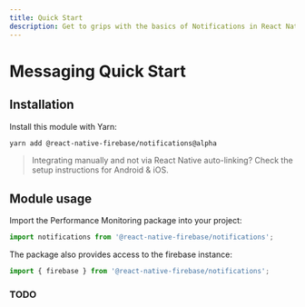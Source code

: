 ```yaml
---
title: Quick Start
description: Get to grips with the basics of Notifications in React Native Firebase
---
```


# Messaging Quick Start

## Installation

Install this module with Yarn:

```bash
yarn add @react-native-firebase/notifications@alpha
```

> Integrating manually and not via React Native auto-linking? Check the setup instructions for <Anchor version group href="/android">Android</Anchor> & <Anchor version group href="/ios">iOS</Anchor>.

## Module usage

Import the Performance Monitoring package into your project:

```js
import notifications from '@react-native-firebase/notifications';
```

The package also provides access to the firebase instance:

```js
import { firebase } from '@react-native-firebase/notifications';
```

### TODO
